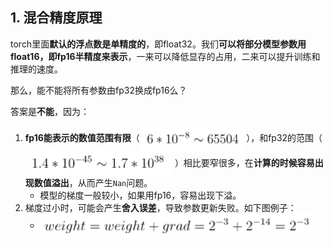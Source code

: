 
## 1. 混合精度原理
torch里面**默认的浮点数是单精度的**，即float32。我们**可以将部分模型参数用float16，即fp16半精度来表示**，一来可以降低显存的占用，二来可以提升训练和推理的速度。

那么，能不能将所有参数由fp32换成fp16么？

答案是**不能**，因为：
1. **fp16能表示的数值范围有限**（<img height="40" src="images/fp16-range.png" align="center"/>），和fp32的范围（<img height="40" src="images/fp32-range.png" align="center"/>
   ）相比要窄很多，在**计算的时候容易出现数值溢出**，从而产生`Nan`问题。
   - 模型的梯度一般较小，如果用fp16，容易出现下溢。
2. 梯度过小时，可能会产生**舍入误差**，导致参数更新失败。如下图例子：
   - <img height="40" src="images/rounding-error.png" align="center"/>

<br>

